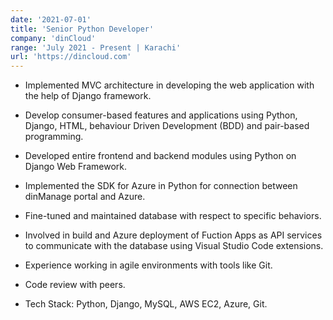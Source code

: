 ```yaml
---
date: '2021-07-01'
title: 'Senior Python Developer'
company: 'dinCloud'
range: 'July 2021 - Present | Karachi'
url: 'https://dincloud.com'
---
```


- Implemented MVC architecture in developing the web application with the help of Django framework.

- Develop consumer-based features and applications using Python, Django, HTML, behaviour Driven
  Development (BDD) and pair-based programming.

- Developed entire frontend and backend modules using Python on Django Web Framework.

- Implemented the SDK for Azure in Python for connection between dinManage portal and Azure.

- Fine-tuned and maintained database with respect to specific behaviors.

- Involved in build and Azure deployment of Fuction Apps as API services to communicate with the
  database using Visual Studio Code extensions.

- Experience working in agile environments with tools like Git.

- Code review with peers.

- Tech Stack: Python, Django, MySQL, AWS EC2, Azure, Git.
